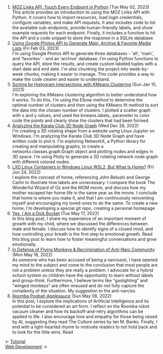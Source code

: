 <ol>
<li><a href="/blog/moz-links-api-touch-every-endpoint-in-python/">MOZ Links API, Touch Every Endpoint in Python</a> (Tue May 02, 2023)
<br/>This article provides an introduction to using the MOZ Links API with Python. It covers how to import resources, load login credentials, configure variables, and make API requests. It also includes code to list the available sub-endpoints, provide human-friendly labels, and show example requests for each endpoint. Finally, it includes a function to hit the API and a code snippet to store the response in a SQLite database.</li>
<li><a href="/blog/using-google-photos-api-to-generate-main-archive-favorite-media-lists/">Using Google Photos API to Generate Main, Archive & Favorite Media Lists</a> (Fri Feb 03, 2023)
<br/>I'm using Google Photos API to generate three databases - 'all', 'main', and 'favorites' - and an 'archive' database. I'm using Python functions to query the API, store the results, and create custom labeled tuples with a start date and end date. I'm also chunking the project into week-by-week chunks, making it easier to manage. This code provides a way to make the code clearer and easier to understand.</li>
<li><a href="/blog/sorting-by-histogram-intersections-with-kmeans-clustering/">Sorting by Histogram Intersections with KMeans Clustering</a> (Sun Jan 15, 2023)
<br/>I'm exploring the KMeans clustering algorithm to better understand how it works. To do this, I'm using the Elbow method to determine the optimal number of clusters and then using the KMeans fit method to sort the data into the chosen number of clusters. I plotted a scatter graph with x and y values, and used the kmeans.labels_ parameter to color code the points and clearly show the clusters that had been formed.</li>
<li><a href="/blog/analyzing-the-karate-club-3d-node-graph/">Analyzing the Karate Club 3D Node Graph</a> (Wed Dec 28, 2022)
<br/>I'm creating a 3D rotating shape from a website using Linux Jupyter on Windows. I'm analyzing the Karate Club 3D Node Graph and have written code to plot it. I'm exploring NetworkX, a Python library for creating and manipulating graphs, to create a networkx.classes.graph.Graph object and plotting nodes and edges in 3D space. I'm using Plotly to generate a 3D rotating network node graph with different colored nodes.</li>
<li><a href="/blog/lxd-linux-containers-in-windows-linux-wsl2-but-what-is-home/">LXD Linux Containers in Windows Linux WSL2, But What Is Home?</a> (Fri Jun 24, 2022)
<br/>I explore the concept of home, referencing John Belushi and George Carlin to illustrate how labels are unnecessary. I compare the book The Wonderful Wizard of Oz and the MGM movie, and discuss how my mother escaped her home life in the same year as the movie. I conclude that home is where you make it, and that I am continuously reinventing myself and encouraging my loved-ones to do the same. To create a new home, I'm developing a special git repo, creating a personal homepage</li>
<li><a href="/blog/yes-i-am-a-dick-bucket/">Yes, I Am a Dick Bucket</a> (Tue May 17, 2022)
<br/>In this blog post, I share my experience of an important moment of growth with my child, where we discussed the differences between male and female. I discuss how to identify signs of a closed mind, and how controlling your breath is the first step to emotional growth. Read this blog post to learn how to foster meaningful conversations and grow emotionally.</li>
<li><a href="/blog/in-defense-of-flying-monkeys-recrimination-of-anti-narc-community/">In Defense of Flying Monkeys & Recrimination of Anti-Narc Community</a> (Mon May 16, 2022)
<br/>As someone who has been accused of being a narcissist, I have opened my mind to the subject and come to the conclusion that most people are not a problem unless they are really a problem. I advocate for a hybrid school system so children have the opportunity to learn without labels and group-think. Furthermore, I believe terms like "gaslighting" and "winged monkeys" are often misused and do not fully capture the complexity of the situation. My suggestion to the anti-narciss</li>
<li><a href="/blog/roomba-poobah-applesauce/">Roomba Poobah Applesauce</a> (Sun May 08, 2022)
<br/>In this post, I explore the implications of Artificial Intelligence and its potential to be considered an art form. I reflect on the Roomba robot vacuum cleaner and how its backoff-and-retry algorithms can be applied to life. I also encourage love and empathy for those being raised by AI, suggesting they read The Culture series by Ian M. Banks. Finally, I end with a light-hearted rhyme to motivate readers to not hold back and to look for the little wins. Read</li>
</ol>
<div class="post-nav"><div class="post-nav-prev"><span class="arrow">&larr;&nbsp;</span><a href="/tutorial/">Tutorial</a></div><div class="post-nav-next"><a href="/web development/">Web Development</a><span class="arrow">&nbsp;&rarr;</span></div></div>